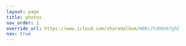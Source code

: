 ```yaml
---
layout: page
title: photos
nav_order: 1
override_url: https://www.icloud.com/sharedalbum/#B0iJtdOXmkYghC
nav: true
---
```


